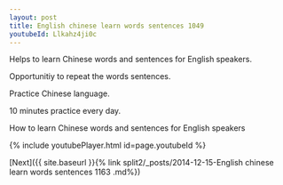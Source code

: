 ```yaml
---
layout: post
title: English chinese learn words sentences 1049 
youtubeId: Llkahz4ji0c
---
```

 
 
Helps to learn Chinese words and sentences for English speakers.

Opportunitiy to repeat the words sentences. 

Practice Chinese language. 
 
10 minutes practice every day. 
 
How to learn Chinese words and sentences for English speakers 
 
{% include youtubePlayer.html id=page.youtubeId %}
 
 
[Next]({{ site.baseurl }}{% link  split2/_posts/2014-12-15-English chinese learn words sentences 1163 .md%})
 
